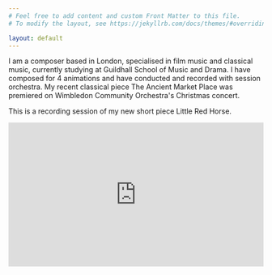 ```yaml
---
# Feel free to add content and custom Front Matter to this file.
# To modify the layout, see https://jekyllrb.com/docs/themes/#overriding-theme-defaults

layout: default
---
```

I am a composer based in London, specialised in film music and classical music, currently studying at Guildhall School of Music and Drama. I have composed for 4 animations and have conducted and recorded with session orchestra. My recent classical piece The Ancient Market Place was premiered on Wimbledon Community Orchestra's Christmas concert.

This is a recording session of my new short piece Little Red Horse.

<div style="padding:56.25% 0 0 0;position:relative;"><iframe src="https://player.vimeo.com/video/904840696?badge=0&amp;autopause=0&amp;player_id=0&amp;app_id=58479" frameborder="0" allow="autoplay; fullscreen; picture-in-picture" style="position:absolute;top:0;left:0;width:100%;height:100%;" title="Little Red Horse"></iframe></div><script src="https://player.vimeo.com/api/player.js"></script>